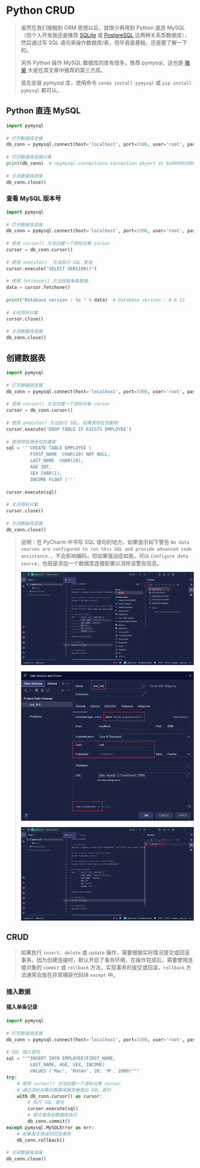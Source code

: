 # Python CRUD

> 虽然在我们接触到 ORM 思想以后，就很少再用到 Python 直连 MySQL（但个人开发我还是推荐 [SQLite](https://www.sqlite.org/) 或 [PostgreSQL](https://www.postgresql.org/) 这两种关系型数据库），然后通过写 SQL 语句来操作数据库/表，但毕竟是基础，还是要了解一下的。
>
> 另外 Python 操作 MySQL 数据库的库有很多，推荐 pymysql，这也是 [骆昊](https://github.com/jackfrued) 大佬在其文章中推荐的第三方库。
>
> 首先安装 pymysql 库，使用命令 `conda install pymysql` 或 `pip install pymysql` 都可以。

## Python 直连 MySQL

```python
import pymysql

# 打开数据库连接
db_conn = pymysql.connect(host='localhost', port=3306, user='root', password='root', db='test_db')  # `localhost` 可以使用回环地址 `127.0.0.1` 代替，同时不建议大家在项目中直接使用 `root` 超级管理员账号访问数据库

# 打印数据库连接对象
print(db_conn)  # <pymysql.connections.Connection object at 0x000001BB985C14F0>

# 关闭数据库连接
db_conn.close()

```

### 查看 MySQL 版本号

```python
import pymysql

# 打开数据库连接
db_conn = pymysql.connect(host='localhost', port=3306, user='root', password='root', db='test_db')

# 使用 cursor() 方法创建一个游标对象 cursor
cursor = db_conn.cursor()

# 使用 execute()  方法执行 SQL 查询
cursor.execute("SELECT VERSION()")

# 使用 fetchone() 方法获取单条数据.
data = cursor.fetchone()

print("Database version : %s " % data)  # Database version : 8.0.12

# 关闭游标对象
cursor.close()

# 关闭数据库连接
db_conn.close()

```

## 创建数据表

```python
import pymysql

# 打开数据库连接
db_conn = pymysql.connect(host='localhost', port=3306, user='root', password='root', db='test_db')

# 使用 cursor() 方法创建一个游标对象 cursor
cursor = db_conn.cursor()

# 使用 execute() 方法执行 SQL，如果表存在则删除
cursor.execute('DROP TABLE IF EXISTS EMPLOYEE')

# 使用预处理语句创建表
sql = '''CREATE TABLE EMPLOYEE (
         FIRST_NAME  CHAR(20) NOT NULL,
         LAST_NAME  CHAR(20),
         AGE INT,  
         SEX CHAR(1),
         INCOME FLOAT )'''

cursor.execute(sql)

# 关闭游标对象
cursor.close()

# 关闭数据库连接
db_conn.close()

```

> 说明：在 PyCharm 中书写 SQL 语句的地方，如果提示如下警告 `No data sources are configured to run this SQL and provide advanced code assistance.`，不会影响编码，但如果强迫症如我，可以 `Configure data source`，也就是添加一个数据库连接配置以消除该警告信息。
>
> ![pycharm-warning-1](./pic/pycharm-warning-1.png)
>
> ![pycharm-warning-2](./pic/pycharm-warning-2.png)
>
> ![pycharm-warning-3](./pic/pycharm-warning-3.png)

## CRUD

> 如果执行 `insert`、`delete` 或 `update` 操作，需要根据实际情况提交或回滚事务。因为创建连接时，默认开启了事务环境，在操作完成后，需要使用连接对象的 `commit` 或 `rollback` 方法，实现事务的提交或回滚，`rollback` 方法通常会放在异常捕获代码块 `except` 中。

### 插入数据

#### 插入单条记录

```python
import pymysql

# 打开数据库连接
db_conn = pymysql.connect(host='localhost', port=3306, user='root', password='root', db='test_db')

# SQL 插入语句
sql = """INSERT INTO EMPLOYEE(FIRST_NAME,
         LAST_NAME, AGE, SEX, INCOME)
         VALUES ('Mac', 'Mohan', 20, 'M', 2000)"""
try:
    # 使用 cursor() 方法创建一个游标对象 cursor
    # 通过游标对象向数据库服务器发出 SQL 语句
    with db_conn.cursor() as cursor:
        # 执行 SQL 语句
        cursor.execute(sql)
        # 提交事务到数据库执行
        db_conn.commit()
except pymysql.MySQLError as err:
    # 如果发生错误则回滚事务
    db_conn.rollback()

# 关闭数据库连接
db_conn.close()

```

